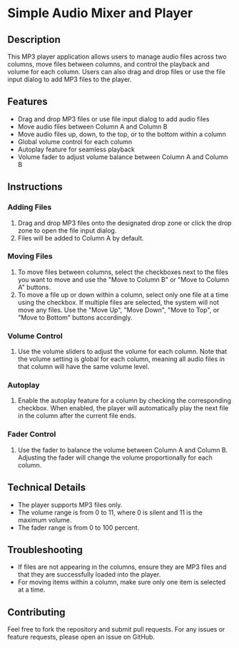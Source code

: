# **Simple Audio Mixer and Player**

## **Description**

This MP3 player application allows users to manage audio files across two columns, move files between columns, and control the playback and volume for each column. Users can also drag and drop files or use the file input dialog to add MP3 files to the player.

## **Features**

* Drag and drop MP3 files or use file input dialog to add audio files  
* Move audio files between Column A and Column B  
* Move audio files up, down, to the top, or to the bottom within a column  
* Global volume control for each column  
* Autoplay feature for seamless playback  
* Volume fader to adjust volume balance between Column A and Column B

## **Instructions**

### **Adding Files**

1. Drag and drop MP3 files onto the designated drop zone or click the drop zone to open the file input dialog.  
2. Files will be added to Column A by default.

### **Moving Files**

1. To move files between columns, select the checkboxes next to the files you want to move and use the "Move to Column B" or "Move to Column A" buttons.  
2. To move a file up or down within a column, select only one file at a time using the checkbox. If multiple files are selected, the system will not move any files. Use the "Move Up", "Move Down", "Move to Top", or "Move to Bottom" buttons accordingly.

### **Volume Control**

1. Use the volume sliders to adjust the volume for each column. Note that the volume setting is global for each column, meaning all audio files in that column will have the same volume level.

### **Autoplay**

1. Enable the autoplay feature for a column by checking the corresponding checkbox. When enabled, the player will automatically play the next file in the column after the current file ends.

### **Fader Control**

1. Use the fader to balance the volume between Column A and Column B. Adjusting the fader will change the volume proportionally for each column.

## **Technical Details**

* The player supports MP3 files only.  
* The volume range is from 0 to 11, where 0 is silent and 11 is the maximum volume.  
* The fader range is from 0 to 100 percent.

## **Troubleshooting**

* If files are not appearing in the columns, ensure they are MP3 files and that they are successfully loaded into the player.  
* For moving items within a column, make sure only one item is selected at a time.

## **Contributing**

Feel free to fork the repository and submit pull requests. For any issues or feature requests, please open an issue on GitHub.

